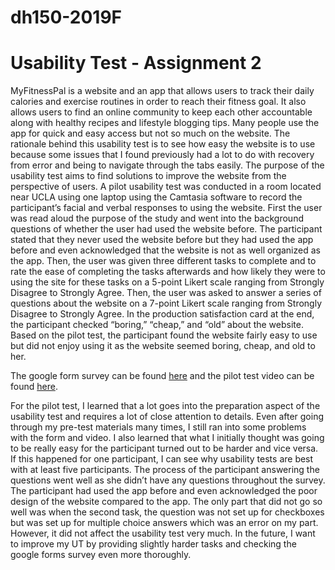 # dh150-2019F

# Usability Test - Assignment 2

MyFitnessPal is a website and an app that allows users to track their daily calories and exercise routines in order to reach their fitness goal. It also allows users to find an online community to keep each other accountable along with healthy recipes and lifestyle blogging tips. Many people use the app for quick and easy access but not so much on the website. The rationale behind this usability test is to see how easy the website is to use because some issues that I found previously had a lot to do with recovery from error and being to navigate through the tabs easily. The purpose of the usability test aims to find solutions to improve the website from the perspective of users.  A pilot usability test was conducted in a room located near UCLA using one laptop using the Camtasia software to record the participant’s facial and verbal responses to using the website. First the user was read aloud the purpose of the study and went into the background questions of whether the user had used the website before. The participant stated that they never used the website before but they had used the app before and even acknowledged that the website is not as well organized as the app. Then, the user was given three different tasks to complete and to rate the ease of completing the tasks afterwards and how likely they were to using the site for these tasks on a 5-point Likert scale ranging from Strongly Disagree to Strongly Agree. Then, the user was asked to answer a series of questions about the website on a 7-point Likert scale ranging from Strongly Disagree to Strongly Agree.  In the production satisfaction card at the end, the participant checked “boring,” “cheap,” and “old” about the website. Based on the pilot test, the participant found the website fairly easy to use but did not enjoy using it as the website seemed boring, cheap, and old to her. 

The google form survey can be found [here](https://drive.google.com/file/d/1jxYNHZyAKt7O8DE4CQfA781S-hFMlElH/view?usp=sharing) and the pilot test video can be found [here](https://forms.gle/zMr8MCSfV8tP6eZdA). 


For the pilot test, I learned that a lot goes into the preparation aspect of the usability test and requires a lot of close attention to details. Even after going through my pre-test materials many times, I still ran into some problems with the form and video. I also learned that what I initially thought was going to be really easy for the participant turned out to be harder and vice versa. If this happened for one participant, I can see why usability tests are best with at least five participants. The process of the participant answering the questions went well as she didn’t have any questions throughout the survey. The participant had used the app before and even acknowledged the poor design of the website compared to the app. The only part that did not go so well was when the second task, the question was not set up for checkboxes but was set up for multiple choice answers which was an error on my part. However, it did not affect the usability test very much. In the future, I want to improve my UT by providing slightly harder tasks and checking the google forms survey even more thoroughly. 
